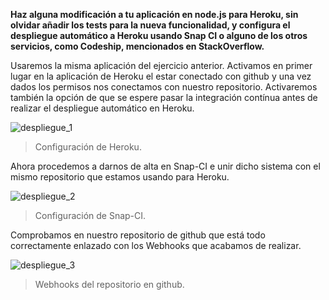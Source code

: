 **Haz alguna modificación a tu aplicación en node.js para Heroku, sin olvidar añadir los tests para la nueva funcionalidad, y configura el despliegue automático a Heroku usando Snap CI o alguno de los otros servicios, como Codeship, mencionados en StackOverflow.**

Usaremos la misma aplicación del ejercicio anterior. Activamos en primer lugar en la aplicación de Heroku el estar conectado con github y una vez dados los permisos nos conectamos con nuestro repositorio.
Activaremos también la opción de que se espere pasar la integración contínua antes de realizar el despliegue automático en Heroku.

![despliegue_1](https://i.gyazo.com/f8bd5ba322d84cc437e61a30dde30d93.png)
> Configuración de Heroku.

Ahora procedemos a darnos de alta en Snap-CI e unir dicho sistema con el mismo repositorio que estamos usando para Heroku.

![despliegue_2](https://gyazo.com/c494df404db56b5b87b64ccc3cbfce97.png)
> Configuración de Snap-CI.

Comprobamos en nuestro repositorio de github que está todo correctamente enlazado con los Webhooks que acabamos de realizar.

![despliegue_3](https://i.gyazo.com/759dd696b08fde625493f82db466f5c0.png)
> Webhooks del repositorio en github.



